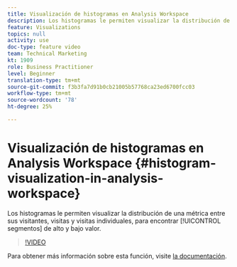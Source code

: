 ```yaml
---
title: Visualización de histogramas en Analysis Workspace
description: Los histogramas le permiten visualizar la distribución de una métrica entre sus visitantes, visitas y visitas actuales, para encontrar segmentos de alto y bajo valor.
feature: Visualizations
topics: null
activity: use
doc-type: feature video
team: Technical Marketing
kt: 1909
role: Business Practitioner
level: Beginner
translation-type: tm+mt
source-git-commit: f3b3fa7d91b0cb21005b57768ca23ed6700fcc03
workflow-type: tm+mt
source-wordcount: '78'
ht-degree: 25%

---
```



# Visualización de histogramas en Analysis Workspace {#histogram-visualization-in-analysis-workspace}

 Los histogramas le permiten visualizar la distribución de una   métrica entre sus visitantes, visitas y visitas individuales, para encontrar  [!UICONTROL segmentos] de alto y bajo valor.

>[!VIDEO](https://video.tv.adobe.com/v/23725/?quality=12)

Para obtener más información sobre esta función, visite [la documentación](https://marketing.adobe.com/resources/help/es_ES/analytics/analysis-workspace/histogram.html).
